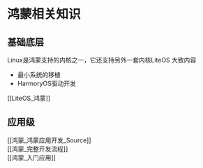# 鸿蒙相关知识
## 基础底层
Linux是鸿蒙支持的内核之一，它还支持另外一套内核LiteOS
大致内容
+ 最小系统的移植
+ HarmoryOS驱动开发

[[LiteOS_鸿蒙]]


## 应用级
[[鸿蒙_鸿蒙应用开发_Source]]  
[[鸿蒙_完整开发流程]]  
[[鸿蒙_入门应用]]  